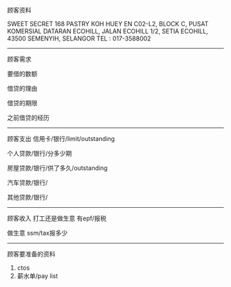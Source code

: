 顾客资料

SWEET SECRET 168 PASTRY 
KOH HUEY EN C02-L2, BLOCK C, PUSAT KOMERSIAL DATARAN ECOHILL, JALAN ECOHILL 1/2, SETIA ECOHILL, 43500 SEMENYIH, SELANGOR TEL : 017-3588002

-----------------
顾客需求


要借的数额

借贷的理由

借贷的期限

之前借贷的经历


--------------
顾客支出
信用卡/银行/limit/outstanding


个人贷款/银行/分多少期

房屋贷款/银行/供了多久/outstanding

汽车贷款/银行/


其他贷款/银行/

-----------
顾客收入
打工还是做生意
有epf/报税

做生意 ssm/tax报多少

-------
顾客要准备的资料
1. ctos
2. 薪水单/pay list




